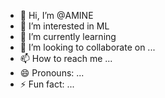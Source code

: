 - 👋 Hi, I’m @AMINE
- 👀 I’m interested in ML
- 🌱 I’m currently learning 
- 💞️ I’m looking to collaborate on ...
- 📫 How to reach me ...
- 😄 Pronouns: ...
- ⚡ Fun fact: ...

<!---
AMINARI/AMINARI is a ✨ special ✨ repository because its `README.md` (this file) appears on your GitHub profile.
You can click the Preview link to take a look at your changes.
--->
